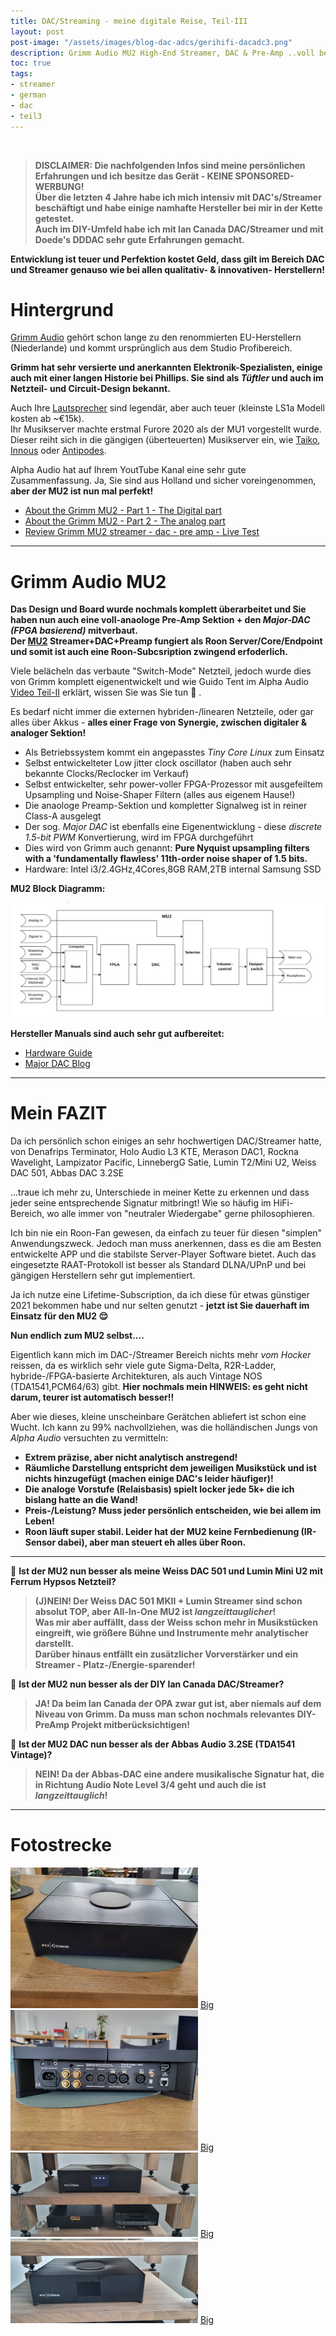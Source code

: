 ```yaml
---
title: DAC/Streaming - meine digitale Reise, Teil-III
layout: post
post-image: "/assets/images/blog-dac-adcs/gerihifi-dacadc3.png"
description: Grimm Audio MU2 High-End Streamer, DAC & Pre-Amp ..voll bekloppt!
toc: true
tags:
- streamer
- german
- dac
- teil3
---
```


<br>

>**DISCLAIMER: Die nachfolgenden Infos sind meine persönlichen Erfahrungen und ich besitze das Gerät - KEINE SPONSORED-WERBUNG!** \
>**Über die letzten 4 Jahre habe ich mich intensiv mit DAC's/Streamer beschäftigt und habe einige namhafte Hersteller bei mir in der Kette getestet.** \
>**Auch im DIY-Umfeld  habe ich mit Ian Canada DAC/Streamer und mit Doede's DDDAC sehr gute Erfahrungen gemacht.**

**Entwicklung ist teuer und Perfektion kostet Geld, dass gilt im Bereich DAC und Streamer genauso wie bei allen qualitativ- & innovativen- Herstellern!**

# Hintergrund

[Grimm Audio](https://www.grimmaudio.com/) gehört schon lange zu den renommierten EU-Herstellern (Niederlande) und kommt ursprünglich aus dem Studio Profibereich.

**Grimm hat sehr versierte und anerkannten Elektronik-Spezialisten, einige auch mit einer langen Historie bei Phillips. Sie sind als _Tüftler_ und auch im Netzteil- und Circuit-Design bekannt.**

Auch Ihre [Lautsprecher](https://www.grimmaudio.com/hifi-products/loudspeakers/) sind legendär, aber auch teuer (kleinste LS1a Modell kosten ab ~€15k). \
Ihr Musikserver machte erstmal Furore 2020 als der MU1 vorgestellt wurde. Dieser reiht sich in die gängigen (überteuerten) Musikserver ein, wie [Taiko](https://taikoaudio.com/), [Innous](https://innuos.com/) oder [Antipodes](https://antipodes.audio/).

Alpha Audio hat auf Ihrem YoutTube Kanal eine sehr gute Zusammenfassung. Ja, Sie sind aus Holland und sicher voreingenommen, **aber der MU2 ist nun mal perfekt!**

- [About the Grimm MU2 - Part 1 - The Digital part](https://www.youtube.com/watch?v=E4hy4a91Ov8)
- [About the Grimm MU2 - Part 2 - The analog part](https://www.youtube.com/watch?v=y2H32t-du14)
- [Review Grimm MU2 streamer - dac - pre amp - Live Test](https://www.youtube.com/watch?v=J3yvoXsk3IM)

---

# Grimm Audio MU2

**Das Design und Board wurde nochmals komplett überarbeitet und Sie haben nun auch eine voll-anaologe Pre-Amp Sektion + den _Major-DAC (FPGA basierend)_ mitverbaut.** \
**Der [MU2](https://www.grimmaudio.com/hifi-products/music-players/mu2/) Streamer+DAC+Preamp fungiert als Roon Server/Core/Endpoint und somit ist auch eine Roon-Subcsription zwingend erfoderlich.**

Viele belächeln das verbaute "Switch-Mode" Netzteil, jedoch wurde dies von Grimm komplett eigenentwickelt und wie Guido Tent im Alpha Audio [Video Teil-II](https://www.youtube.com/watch?v=y2H32t-du14) erklärt, wissen Sie was Sie tun :grimacing: . 

Es bedarf nicht immer die externen hybriden-/linearen Netzteile, oder gar alles über Akkus - **alles einer Frage von Synergie, zwischen digitaler & analoger Sektion!**
- Als Betriebssystem kommt ein angepasstes _Tiny Core Linux_ zum Einsatz
- Selbst entwickelteter Low jitter clock oscillator (haben auch sehr bekannte Clocks/Reclocker im Verkauf)
- Selbst entwickelter, sehr power-voller FPGA-Prozessor mit ausgefeiltem Upsampling und Noise-Shaper Filtern (alles aus eigenem Hause!)
- Die anaologe Preamp-Sektion und kompletter Signalweg ist in reiner Class-A ausgelegt 
- Der sog. _Major DAC_ ist ebenfalls eine Eigenentwicklung - diese _discrete 1.5-bit PWM_ Konvertierung, wird im FPGA durchgeführt
- Dies wird von Grimm auch genannt: **Pure Nyquist upsampling filters with a 'fundamentally flawless' 11th-order noise shaper of 1.5 bits.**
- Hardware: Intel i3/2.4GHz,4Cores,8GB RAM,2TB internal Samsung SSD

**MU2 Block Diagramm:**

![Diagramm](/assets/images/blog-dac-adcs/mu2-blockdiagramm.png)

**Hersteller Manuals sind auch sehr gut aufbereitet:**

- [Hardware Guide](https://www.grimmaudio.com/wordpress/wp-content/uploads/Manual-MU2-Hardware-v1.0.pdf)
- [Major DAC Blog](https://www.grimmaudio.com/publications/the-mu2-major-dac/)

---

# Mein FAZIT

Da ich persönlich schon einiges an sehr hochwertigen DAC/Streamer hatte, von Denafrips Terminator, Holo Audio L3 KTE, Merason DAC1, Rockna Wavelight, Lampizator Pacific, LinnebergG Satie, Lumin T2/Mini U2, Weiss DAC 501, Abbas DAC 3.2SE

...traue ich mehr zu, Unterschiede in meiner Kette zu erkennen und dass jeder seine entsprechende Signatur mitbringt! Wie so häufig im HiFi-Bereich, wo alle immer von "neutraler Wiedergabe" gerne philosophieren.

Ich bin nie ein Roon-Fan gewesen, da einfach zu teuer für diesen "simplen" Anwendungszweck. Jedoch man muss anerkennen, dass es die am Besten entwickelte APP und die stabilste Server-Player Software bietet. Auch das eingesetzte RAAT-Protokoll ist besser als Standard DLNA/UPnP und bei gängigen Herstellern sehr gut implementiert.

Ja ich nutze eine Lifetime-Subscription, da ich diese für etwas günstiger 2021 bekommen habe und nur selten genutzt - **jetzt ist Sie dauerhaft im Einsatz für den MU2 :relieved:**

**Nun endlich zum MU2 selbst....**

Eigentlich kann mich im DAC-/Streamer Bereich nichts mehr _vom Hocker_ reissen, da es wirklich sehr viele gute Sigma-Delta, R2R-Ladder, hybride-/FPGA-basierte Architekturen, als auch Vintage NOS (TDA1541,PCM64/63) gibt. **Hier nochmals mein HINWEIS: es geht nicht darum, teurer ist automatisch besser!!**

Aber wie dieses, kleine unscheinbare Gerätchen abliefert ist schon eine Wucht. Ich kann zu 99% nachvollziehen, was die holländischen Jungs von _Alpha Audio_ versuchten zu vermitteln:
- **Extrem präzise, aber nicht analytisch anstregend!**
- **Räumliche Darstellung entspricht dem jeweiligen Musikstück und ist nichts hinzugefügt (machen einige DAC's leider häufiger)!**
- **Die analoge Vorstufe (Relaisbasis) spielt locker jede 5k+ die ich bislang hatte an die Wand!**
- **Preis-/Leistung? Muss jeder persönlich entscheiden, wie bei allem im Leben!**
- **Roon läuft super stabil. Leider hat der MU2 keine Fernbedienung (IR-Sensor dabei), aber man steuert eh alles über Roon.**

---

:speech_balloon: **Ist der MU2 nun besser als meine Weiss DAC 501 und Lumin Mini U2 mit Ferrum Hypsos Netzteil?**

>**(J)NEIN! Der Weiss DAC 501 MKII + Lumin Streamer sind schon absolut TOP, aber All-In-One MU2 ist _langzeittauglicher_!** \
>**Was mir aber auffällt, dass der Weiss schon mehr in Musikstücken eingreift, wie größere Bühne und Instrumente mehr analytischer darstellt.** \
>**Darüber hinaus entfällt ein zusätzlicher Vorverstärker und ein Streamer - Platz-/Energie-sparender!**

:speech_balloon: **Ist der MU2 nun besser als der DIY Ian Canada DAC/Streamer?**

>**JA! Da beim Ian Canada der OPA zwar gut ist, aber niemals auf dem Niveau von Grimm. Da muss man schon nochmals relevantes DIY-PreAmp Projekt mitberücksichtigen!**

:speech_balloon: **Ist der MU2 DAC nun besser als der Abbas Audio 3.2SE (TDA1541 Vintage)?**

>**NEIN! Da der Abbas-DAC eine andere musikalische Signatur hat, die in Richtung Audio Note Level 3/4 geht und auch die ist _langzeittauglich_!**

---

# Fotostrecke

![mu2-1](/assets/images/grimmaudio-mu2/20240203_145334_thumb.jpg) [Big](/assets/images/grimmaudio-mu2/20240203_145334.jpg)
![mu2-1](/assets/images/grimmaudio-mu2/20240203_145352_thumb.jpg) [Big](/assets/images/grimmaudio-mu2/20240203_145352.jpg)
![mu2-1](/assets/images/grimmaudio-mu2/20240205_102305_thumb.jpg) [Big](/assets/images/grimmaudio-mu2/20240205_102305.jpg)
![mu2-1](/assets/images/grimmaudio-mu2/20240205_102336_thumb.jpg) [Big](/assets/images/grimmaudio-mu2/20240205_102336.jpg)